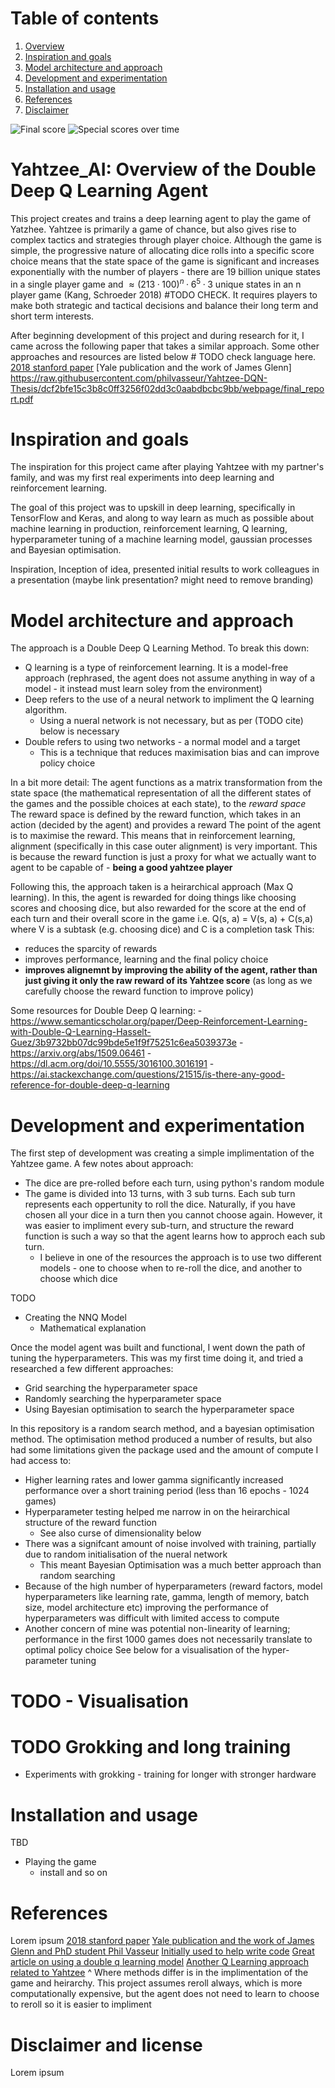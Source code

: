 # Table of contents
1. [Overview](#Yahtzee_AI)
2. [Inspiration and goals](#Inspiration)
3. [Model architecture and approach](#Model-architecture)
4. [Development and experimentation](#Development-and-experimentation)
5. [Installation and usage](#Installation-and-usage)
6. [References](#References)
7. [Disclaimer](#Disclaimer-and-license)

![Final score](https://github.com/byrnesy924/Yatzhee_AI/assets/89000131/93157c57-05bc-43ef-a47b-5b0957a3d9a4)
![Special scores over time](https://github.com/byrnesy924/Yatzhee_AI/assets/89000131/bb1f376d-674f-47e2-922f-0b65565f2516)


# Yahtzee_AI: Overview of the Double Deep Q Learning Agent
This project creates and trains a deep learning agent to play the game of Yatzhee. Yahtzee is primarily a game of chance, but also gives rise to complex tactics and strategies through player choice. Although the game is simple, the progressive nature of allocating dice rolls into a specific score choice means that the state space of the game is significant and increases exponentially with the number of players - there are 19 billion unique states in a single player game and $≈ (213·100)^n · 6^5· 3$ unique states in an n player game (Kang, Schroeder 2018) #TODO CHECK. It requires players to make both strategic and tactical decisions and balance their long term and short term interests.

After beginning development of this project and during research for it, I came across the following paper that takes a similar approach. Some other approaches and resources are listed below # TODO check language here.
[2018 stanford paper](https://web.stanford.edu/class/aa228/reports/2018/final75.pdf)
[Yale publication and the work of James Glenn] https://raw.githubusercontent.com/philvasseur/Yahtzee-DQN-Thesis/dcf2bfe15c3b8c0ff3256f02dd3c0aabdbcbc9bb/webpage/final_report.pdf

<a id="Inspiration"></a>
# Inspiration and goals

The inspiration for this project came after playing Yahtzee with my partner's family, and was my first real experiments into deep learning and reinforcement learning. 

The goal of this project was to upskill in deep learning, specifically in TensorFlow and Keras, and along to way learn as much as possible about machine learning in production, reinforcement learning, Q learning, hyperparameter tuning of a machine learning model, gaussian processes and Bayesian optimisation.

Inspiration, Inception of idea, presented initial results to work colleagues in a presentation (maybe link presentation? might need to remove branding)

<a id="Model-architecture"></a>
# Model architecture and approach
The approach is a Double Deep Q Learning Method. To break this down:
- Q learning is a type of reinforcement learning. It is a model-free approach (rephrased, the agent does not assume anything in way of a model - it instead must learn soley from the environment)
- Deep refers to the use of a neural network to impliment the Q learning algorithm.
    - Using a nueral network is not necessary, but as per (TODO cite) below is necessary
- Double refers to using two networks - a normal model and a target
    - This is a technique that reduces maximisation bias and can improve policy choice
 
In a bit more detail:
The agent functions as a matrix transformation from the state space (the mathematical representation of all the different states of the games and the possible choices at each state), to the _reward space_  
The reward space is defined by the reward function, which takes in an action (decided by the agent) and provides a reward
The point of the agent is to maximise the reward.
This means that in reinforcement learning, alignment (specifically in this case outer alignment) is very important. This is because the reward function is just a proxy for what we actually want to agent to be capable of - **being a good yahtzee player** 

Following this, the approach taken is a heirarchical approach (Max Q learning). 
In this, the agent is rewarded for doing things like choosing scores and
    choosing dice, but also rewarded for the score at the end of each turn and their overall score in the game
    i.e. Q(s, a) = V(s, a) + C(s,a) where V is a subtask (e.g. choosing dice) and C is a completion task
This:
- reduces the sparcity of rewards
- improves performance, learning and the final policy choice
- **improves alignemnt by improving the ability of the agent, rather than just giving it only the raw reward of its Yahtzee score** (as long as we carefully choose the reward function to improve policy)

Some resources for Double Deep Q learning:
    - https://www.semanticscholar.org/paper/Deep-Reinforcement-Learning-with-Double-Q-Learning-Hasselt-Guez/3b9732bb07dc99bde5e1f9f75251c6ea5039373e
    - https://arxiv.org/abs/1509.06461
    - https://dl.acm.org/doi/10.5555/3016100.3016191
    - https://ai.stackexchange.com/questions/21515/is-there-any-good-reference-for-double-deep-q-learning

<a id="Development-and-experimentation"></a>
# Development and experimentation
The first step of development was creating a simple implimentation of the Yahtzee game. A few notes about approach:
- The dice are pre-rolled before each turn, using python's random module
- The game is divided into 13 turns, with 3 sub turns. Each sub turn represents each oppertunity to roll the dice. Naturally, if you have chosen all your dice in a turn then you cannot choose again. However, it was easier to impliment every sub-turn, and structure the reward function is such a way so that the agent learns how to approch each sub turn.
    - I believe in one of the resources the approach is to use two different models - one to choose when to re-roll the dice, and another to choose which dice

TODO
- Creating the NNQ Model
    - Mathematical explanation

Once the model agent was built and functional, I went down the path of tuning the hyperparameters. This was my first time doing it, and tried a researched a few different approaches:
- Grid searching the hyperparameter space
- Randomly searching the hyperparameter space
- Using Bayesian optimisation to search the hyperparameter space

In this repository is a random search method, and a bayesian optimisation method.
The optimisation method produced a number of results, but also had some limitations given the package used and the amount of compute I had access to:
- Higher learning rates and lower gamma significantly increased performance over a short training period (less than 16 epochs - 1024 games)
- Hyperparameter testing helped me narrow in on the heirarchical structure of the reward function
    - See also curse of dimensionality below    
- There was a signifcant amount of noise involved with training, partially due to random initialisation of the nueral network
    - This meant Bayesian Optimisation was a much better approach than random searching
- Because of the high number of hyperparameters (reward factors, model hyperparameters like learning rate, gamma, length of memory, batch size, model architecture etc) improving the performance of hyperparameters was difficult with limited access to compute
- Another concern of mine was potential non-linearity of learning; performance in the first 1000 games does not necessarily translate to optimal policy choice
See below for a visualisation of the hyper-parameter tuning
# TODO - Visualisation
# TODO Grokking and long training
- Experiments with grokking - training for longer with stronger hardware

# Installation and usage
TBD
- Playing the game
    - install and so on

# References
Lorem ipsum
[2018 stanford paper](https://web.stanford.edu/class/aa228/reports/2018/final75.pdf)
[Yale publication and the work of James Glenn and PhD student Phil Vasseur](https://raw.githubusercontent.com/philvasseur/Yahtzee-DQN-Thesis/dcf2bfe15c3b8c0ff3256f02dd3c0aabdbcbc9bb/webpage/final_report.pdf)
[Initially used to help write code](https://medium.com/@carsten.friedrich/part-4-neural-network-q-learning-a-tic-tac-toe-player-that-learns-kind-of-2090ca4798d)
[Great article on using a double q learning model](https://medium.com/p/b6bf911b6b2c)
[Another Q Learning approach related to Yahtzee](https://www.yahtzeemanifesto.com/reinforcement-learning-yahtzee.pdf)
    ^ Where methods differ is in the implimentation of the game and heirarchy. This project assumes reroll always,
    which is more computationally expensive, but the agent does not need to learn to choose to reroll
    so it is easier to impliment

# Disclaimer and license
Lorem ipsum

